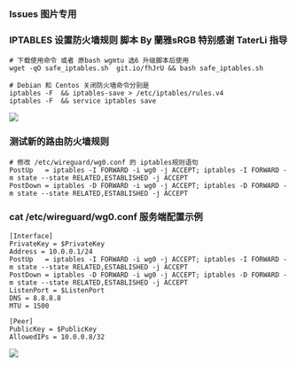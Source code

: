 ### Issues 图片专用

###  IPTABLES 设置防火墙规则 脚本 By 蘭雅sRGB 特别感谢 TaterLi 指导

```
# 下载使用命令 或者 原bash wgmtu 选6 升级脚本后使用
wget -qO safe_iptables.sh  git.io/fhJrU && bash safe_iptables.sh

# Debian 和 Centos 关闭防火墙命令分别是
iptables -F  && iptables-save > /etc/iptables/rules.v4
iptables -F  && service iptables save

```
![](https://raw.githubusercontent.com/hongwenjun/vps_setup/master/img/iptables_wg.png)

### 测试新的路由防火墙规则
```
# 修改 /etc/wireguard/wg0.conf 的 iptables规则语句
PostUp   = iptables -I FORWARD -i wg0 -j ACCEPT; iptables -I FORWARD -m state --state RELATED,ESTABLISHED -j ACCEPT
PostDown = iptables -D FORWARD -i wg0 -j ACCEPT; iptables -D FORWARD -m state --state RELATED,ESTABLISHED -j ACCEPT
```

### cat /etc/wireguard/wg0.conf  服务端配置示例
```
[Interface]
PrivateKey = $PrivateKey
Address = 10.0.0.1/24
PostUp   = iptables -I FORWARD -i wg0 -j ACCEPT; iptables -I FORWARD -m state --state RELATED,ESTABLISHED -j ACCEPT
PostDown = iptables -D FORWARD -i wg0 -j ACCEPT; iptables -D FORWARD -m state --state RELATED,ESTABLISHED -j ACCEPT
ListenPort = $ListenPort
DNS = 8.8.8.8
MTU = 1500

[Peer]
PublicKey = $PublicKey
AllowedIPs = 10.0.0.8/32
```
![](https://raw.githubusercontent.com/hongwenjun/vps_setup/master/img/wg_RELATED_ESTABLISHED.png)
